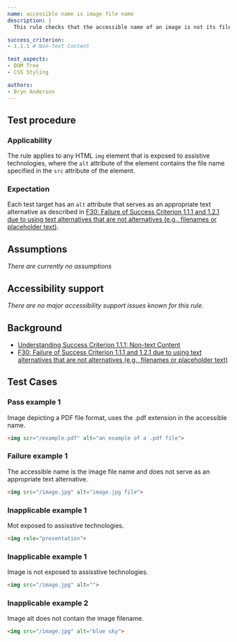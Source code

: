 ```yaml
---
name: accessible name is image file name
description: |
  This rule checks that the accessible name of an image is not its file name.

success_criterion:
- 1.1.1 # Non-Text Content

test_aspects:
- DOM Tree
- CSS Styling

authors:
- Bryn Anderson
---
```


## Test procedure

### Applicability
The rule applies to any HTML `img` element that is exposed to assistive technologies, where the `alt` attribute of the element contains the file name specified in the `src` attribute of the element.

### Expectation
Each test target has an `alt` attribute that serves as an appropriate text alternative as described in [F30: Failure of Success Criterion 1.1.1 and 1.2.1 due to using text alternatives that are not alternatives (e.g., filenames or placeholder text)](https://www.w3.org/TR/WCAG20-TECHS/F30.html).

## Assumptions

*There are currently no assumptions*

## Accessibility support

 *There are no major accessibility support issues known for this rule.*

## Background

- [Understanding Success Criterion 1.1.1: Non-text Content](https://www.w3.org/WAI/WCAG21/Understanding/non-text-content.html)
- [F30: Failure of Success Criterion 1.1.1 and 1.2.1 due to using text alternatives that are not alternatives (e.g., filenames or placeholder text)](https://www.w3.org/TR/2016/NOTE-WCAG20-TECHS-20161007/F30)

## Test Cases

### Pass example 1

Image depicting a PDF file format, uses the .pdf extension in the accessible name.

```html
<img scr="/example.pdf" alt="an example of a .pdf file">
```

### Failure example 1

The accessible name is the image file name and does not serve as an appropriate text alternative.

```html
<img src="/image.jpg" alt="image.jpg file">
```

### Inapplicable example 1

Mot exposed to assisstive technologies.

```html
<img role="presentation">
```
### Inapplicable example 1

Image is not exposed to assisstive technologies.

```html
<img src="/image.jpg" alt="">

```
### Inapplicable example 2

Image alt does not contain the image filename.

```html
<img src="/image.jpg" alt="blue sky">
```

